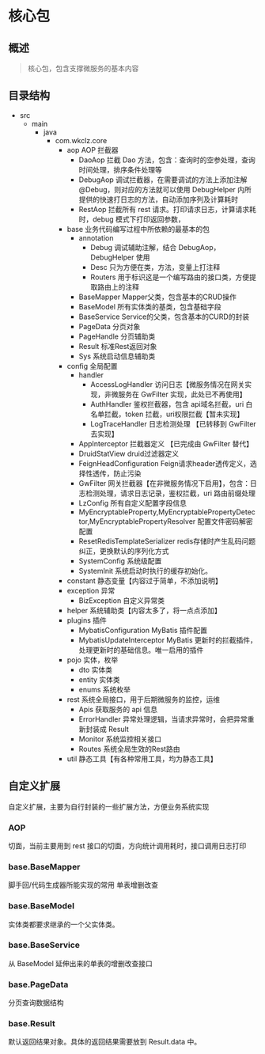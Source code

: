 # 核心包

## 概述
> 核心包，包含支撑微服务的基本内容

## 目录结构
- src
  - main
    - java
      - com.wkclz.core
        - aop  AOP 拦截器
          - DaoAop 拦截 Dao 方法，包含：查询时的空参处理，查询时间处理，排序条件处理等
          - DebugAop 调试拦截器，在需要调试的方法上添加注解 @Debug，则对应的方法就可以使用 DebugHelper 内所提供的快速打日志的方法，自动添加序列及计算耗时
          - RestAop 拦截所有 rest 请求。打印请求日志，计算请求耗时，debug 模式下打印返回参数，
        - base  业务代码编写过程中所依赖的最基本的包
          - annotation
            - Debug 调试辅助注解，结合 DebugAop，DebugHelper 使用
            - Desc 只为方便在类，方法，变量上打注释
            - Routers 用于标识这是一个编写路由的接口类，方便提取路由上的注释
          - BaseMapper Mapper父类，包含基本的CRUD操作
          - BaseModel 所有实体类的基类，包含基础字段
          - BaseService Service的父类，包含基本的CURD的封装
          - PageData 分页对象
          - PageHandle 分页辅助类
          - Result 标准Rest返回对象
          - Sys 系统启动信息辅助类
        - config  全局配置
          - handler
            - AccessLogHandler 访问日志【微服务情况在网关实现，非微服务在 GwFilter 实现，此处已不再使用】
            - AuthHandler 鉴权拦截器，包含 api域名拦截，uri 白名单拦截，token 拦截，uri权限拦截【暂未实现】
            - LogTraceHandler 日志检测处理 【已转移到 GwFilter 去实现】
          - AppInterceptor 拦截器定义 【已完成由 GwFilter 替代】
          - DruidStatView druid过滤器定义
          - FeignHeadConfiguration Feign请求header透传定义，选择性透传，防止污染
          - GwFilter 网关拦截器【在非微服务情况下启用】，包含：日志检测处理，请求日志记录，鉴权拦截，uri 路由前缀处理
          - LzConfig 所有自定义配置字段信息
          - MyEncryptableProperty,MyEncryptablePropertyDetector,MyEncryptablePropertyResolver 配置文件密码解密配置
          - ResetRedisTemplateSerializer redis存储时产生乱码问题纠正，更换默认的序列化方式
          - SystemConfig 系统级配置
          - SystemInit 系统启动时执行的缓存初始化。
        - constant  静态变量【内容过于简单，不添加说明】
        - exception  异常
          - BizException 自定义异常类
        - helper  系统辅助类【内容太多了，将一点点添加】
        - plugins 插件
          - MybatisConfiguration MyBatis 插件配置
          - MybatisUpdateInterceptor MyBatis 更新时的拦截插件，处理更新时的基础信息。唯一启用的插件
        - pojo  实体，枚举
          - dto 实体类
          - entity 实体类
          - enums 系统枚举
        - rest  系统全局接口，用于后期微服务的监控，运维
          - Apis 获取服务的 api 信息
          - ErrorHandler 异常处理逻辑，当请求异常时，会把异常重新封装成 Result
          - Monitor 系统监控相关接口
          - Routes 系统全局生效的Rest路由
        - util  静态工具【有各种常用工具，均为静态工具】


## 自定义扩展
自定义扩展，主要为自行封装的一些扩展方法，方便业务系统实现

### AOP
切面，当前主要用到 rest 接口的切面，方向统计调用耗时，接口调用日志打印

### base.BaseMapper
脚手回/代码生成器所能实现的常用 单表增删改查

### base.BaseModel
实体类都要求继承的一个父实体类。

### base.BaseService
从 BaseModel 延伸出来的单表的增删改查接口

### base.PageData
分页查询数据结构

### base.Result
默认返回结果对象。具体的返回结果需要放到 Result.data 中。

